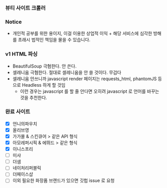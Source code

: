 ### 뷰티 사이트 크롤러

### Notice
- 개인적 공부를 위한 용이지, 이걸 이용한 상업적 이익 + 해당 서비스에 심각한 방해를 초래시 법적인 책임을 물을 수 있습니다.

### v1 HTML 파싱
- BeautifulSoup 극혐한다. 안 쓴다.
- 셀레니움 극혐한다. 절대로 셀레니움을 안 쓸 것이다. 무겁다
- 셀레니움 안쓰니까 javascript render 페이지는 requests_html, phantomJS 등으로 Headless 하게 할 것임 
    - 이런 경우는 javascript 를 할 줄 안다면 오히려 javascript 로 언어를 바꾸는 것을 추천한다.

### 완료 사이트
- [x] 언니의파우치
- [x] 올리브영
- [x] 가가몰 & 스킨큐어 > 같은 API 형식
- [x] 아모레퍼시픽 & 에뛰드 > 같은 형식
- [x] 이니스프리
- [ ] 미샤
- [ ] 더샘
- [ ] 네이처리퍼블릭
- [ ] 더페이스샵
- [ ] 이외 필요한 화장품 브랜드가 있으면 깃헙 issue 로 요청